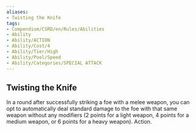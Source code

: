 ```yaml
---
aliases:
- Twisting the Knife
tags:
- Compendium/CSRD/en/Rules/Abilities
- Ability
- Ability/ACTION
- Ability/Cost/4
- Ability/Tier/High
- Ability/Pool/Speed
- Ability/Categories/SPECIAL ATTACK
---
```


  
## Twisting the Knife  
In a round after successfully striking a foe with a melee weapon, you can opt to automatically deal standard damage to the foe with that same weapon without any modifiers (2 points for a light weapon, 4 points for a medium weapon, or 6 points for a heavy weapon). Action. 
